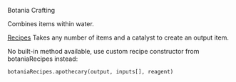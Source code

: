 Botania Crafting

Combines items within water.

<ins>Recipes</ins>
Takes any number of items and a catalyst to create an output item.

No built-in method available, use custom recipe constructor from botaniaRecipes instead:
```
botaniaRecipes.apothecary(output, inputs[], reagent)
```